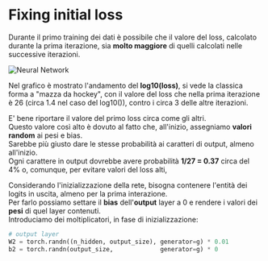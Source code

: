 # Fixing initial loss

Durante il primo training dei dati è possibile che il valore del loss, calcolato durante la prima iterazione, sia **molto maggiore**
di quelli calcolati nelle successive iterazioni.

![Neural Network](../images/2.png)

Nel grafico è mostrato l'andamento del **log10(loss)**, si vede la classica forma a "mazza da hockey",  con il valore del loss che nella prima iterazione è 26 (circa 1.4 nel caso del log10()), contro i circa 3 delle altre iterazioni.

E' bene riportare il valore del primo loss circa come gli altri.  
Questo valore così alto è dovuto al fatto che, all'inizio, assegniamo **valori random** ai pesi e bias.  
Sarebbe più giusto dare le stesse probabilità ai caratteri di output, almeno all'inizio.  
Ogni carattere in output dovrebbe avere probabilità **1/27 = 0.37** circa del 4% o, comunque, per evitare valori del loss alti,


Considerando l'inizializzazione della rete, bisogna contenere l'entità dei logits in uscita, almeno per la prima interazione.  
Per farlo possiamo settare il **bias** dell'**output** layer a 0 e rendere i valori dei **pesi** di quel layer contenuti.  
Introduciamo dei moltiplicatori, in fase di inizializzazione:
```py
# output layer
W2 = torch.randn((n_hidden, output_size), generator=g) * 0.01
b2 = torch.randn(output_size,             generator=g) * 0
```




